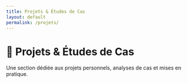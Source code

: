 ```yaml
---
title: Projets & Études de Cas
layout: default
permalink: /projets/
---
```


# 🔬 Projets & Études de Cas

Une section dédiée aux projets personnels, analyses de cas et mises en pratique.
